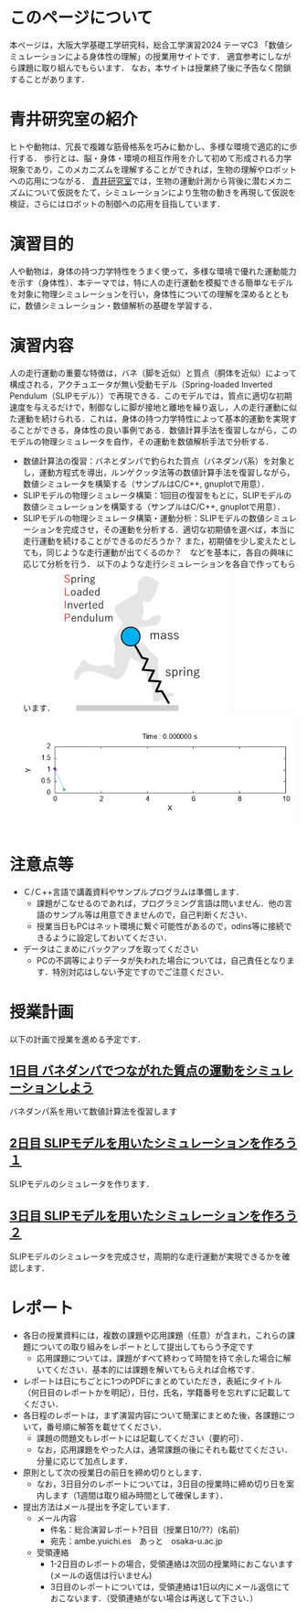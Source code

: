 # このページについて
本ページは，大阪大学基礎工学研究科，総合工学演習2024 テーマC3 「数値シミュレーションによる身体性の理解」の授業用サイトです．
適宜参考にしながら課題に取り組んでもらいます．
なお，本サイトは授業終了後に予告なく閉鎖することがあります．

# 青井研究室の紹介
ヒトや動物は、冗長で複雑な筋骨格系を巧みに動かし、多様な環境で適応的に歩行する．
歩行とは、脳・身体・環境の相互作用を介して初めて形成される力学現象であり，このメカニズムを理解することができれば，生物の理解やロボットへの応用につながる．
[青井研究室](https://mechbiosys.me.es.osaka-u.ac.jp/)では，生物の運動計測から背後に潜むメカニズムについて仮説をたて，シミュレーションにより生物の動きを再現して仮説を検証，さらにはロボットの制御への応用を目指しています．

# 演習目的
人や動物は，身体の持つ力学特性をうまく使って，多様な環境で優れた運動能力を示す（身体性）．本テーマでは，特に人の走行運動を模擬できる簡単なモデルを対象に物理シミュレーションを行い，身体性についての理解を深めるとともに，数値シミュレーション・数値解析の基礎を学習する．

# 演習内容
人の走行運動の重要な特徴は，バネ（脚を近似）と質点（胴体を近似）によって構成される，アクチュエータが無い受動モデル（Spring-loaded Inverted Pendulum（SLIPモデル））で再現できる．このモデルでは，質点に適切な初期速度を与えるだけで，制御なしに脚が接地と離地を繰り返し，人の走行運動に似た運動を続けられる．これは，身体の持つ力学特性によって基本的運動を実現することができる，身体性の良い事例である．数値計算手法を復習しながら，このモデルの物理シミュレータを自作，その運動を数値解析手法で分析する．
- 数値計算法の復習：バネとダンパで釣られた質点（バネダンパ系）を対象とし，運動方程式を導出，ルンゲクッタ法等の数値計算手法を復習しながら，数値シミュレータを構築する（サンプルはC/C++, gnuplotで用意）．
- SLIPモデルの物理シミュレータ構築：1回目の復習をもとに，SLIPモデルの数値シミュレーションを構築する（サンプルはC/C++, gnuplotで用意）．
- SLIPモデルの物理シミュレータ構築・運動分析：SLIPモデルの数値シミュレーションを完成させ，その運動を分析する．適切な初期値を選べば，本当に走行運動を続けることができるのだろうか？ また，初期値を少し変えたとしても，同じような走行運動が出てくるのか？　などを基本に，各自の興味に応じて分析を行う．
以下のような走行シミュレーションを各自で作ってもらいます．
<img src="Figs/SLIP_overview.png" width="300" alt="SLIPモデル"> ![Animation](Figs/animation.gif)

# 注意点等
- Ｃ/Ｃ++言語で講義資料やサンプルプログラムは準備します．
  - 課題がこなせるのであれば，プログラミング言語は問いません．他の言語のサンプル等は用意できませんので，自己判断ください．
  - 授業当日もPCはネット環境に繋ぐ可能性があるので，odins等に接続できるように設定しておいてください．
- データはこまめにバックアップを取ってください
  - PCの不調等によりデータが失われた場合については，自己責任となります．特別対応はしない予定ですのでご注意ください．

# 授業計画
以下の計画で授業を進める予定です．

## [1日目 バネダンパでつながれた質点の運動をシミュレーションしよう](https://github.com/amby-1/sogoenshu_2024/blob/main/Day_1.md)
バネダンパ系を用いて数値計算法を復習します

## [2日目 SLIPモデルを用いたシミュレーションを作ろう１](https://github.com/amby-1/sogoenshu_2024/blob/main/Day_2-3.md)
SLIPモデルのシミュレータを作ります．

## [3日目 SLIPモデルを用いたシミュレーションを作ろう２](https://github.com/amby-1/sogoenshu_2024/blob/main/Day_2-3.md)
SLIPモデルのシミュレータを完成させ，周期的な走行運動が実現できるかを確認します．

# レポート
- 各日の授業資料には，複数の課題や応用課題（任意）が含まれ，これらの課題についての取り組みをレポートとして提出してもらう予定です
  - 応用課題については，課題がすべて終わって時間を持て余した場合に解いてください．基本的には課題を解いてもらえれば合格です．
- レポートは日にちごとに1つのPDFにまとめていただき，表紙にタイトル（何日目のレポートかを明記），日付，氏名，学籍番号を忘れずに記載してください．
- 各日程のレポートは，まず演習内容について簡潔にまとめた後，各課題について，番号順に解答を載せてください．
  - 課題の問題文もレポートには記載してください（要約可）．
  - なお，応用課題をやった人は，通常課題の後にそれも載せてください．分量に応じて加点します．
- 原則として次の授業日の前日を締め切りとします．
   - なお，3日目分のレポートについては，3日目の授業時に締め切り日を案内します（1週間は取り組み時間として確保します）．
- 提出方法はメール提出を予定しています．
  - メール内容
    - 件名：総合演習レポート?日目（授業日10/??）(名前)
    - 宛先：ambe.yuichi.es　あっと　osaka-u.ac.jp
  - 受領連絡
    - 1-2日目のレポートの場合，受領連絡は次回の授業時におこないます(メールの返信は行いません)
    - 3日目のレポートについては，受領連絡は1日以内にメール返信にておこないます．（受領連絡がない場合は再送して下さい．）
